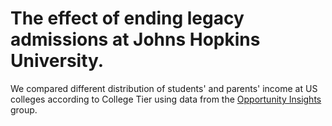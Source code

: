 # The effect of ending legacy admissions at Johns Hopkins University.

We compared different distribution of students' and parents' income at US colleges according to College Tier using data from the [Opportunity Insights](https://opportunityinsights.org/) group.


